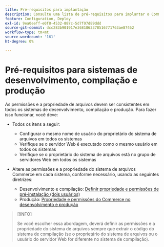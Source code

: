 ```yaml
---
title: Pré-requisitos para implantação
description: Consulte uma lista de pré-requisitos para implantar o Commerce em um sistema de desenvolvimento, compilação ou produção.
feature: Configuration, Deploy
exl-id: 9ea0eeff-e0f8-4532-887c-5d7f07d89ddd
source-git-commit: dcc283b901917e3681863370516771763ae87462
workflow-type: tm+mt
source-wordcount: '161'
ht-degree: 0%

---
```


# Pré-requisitos para sistemas de desenvolvimento, compilação e produção

As permissões e a propriedade de arquivos devem ser consistentes em todos os sistemas de desenvolvimento, compilação e produção. Para fazer isso funcionar, você deve:

- Todos os itens a seguir:

   - Configurar o mesmo nome de usuário do proprietário do sistema de arquivos em todos os sistemas
   - Verifique se o servidor Web é executado como o mesmo usuário em todos os sistemas
   - Verifique se o proprietário do sistema de arquivos está no grupo de servidores Web em todos os sistemas

- Altere as permissões e a propriedade do sistema de arquivos Commerce em cada sistema, conforme necessário, usando as seguintes diretrizes:

   - Desenvolvimento e compilação: [Definir propriedade e permissões de pré-instalação (dois usuários)](file-system-permissions.md#set-up-two-owners-for-default-or-developer-mode)
   - Produção: [Propriedade e permissões do Commerce no desenvolvimento e produção](file-system-permissions.md)

>[!INFO]
>
>Se você escolher essa abordagem, deverá definir as permissões e a propriedade do sistema de arquivos sempre que extrair o código do sistema de compilação (se o proprietário do sistema de arquivos ou o usuário do servidor Web for diferente no sistema de compilação).
